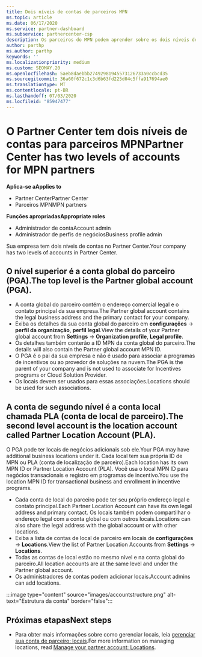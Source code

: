 ```yaml
---
title: Dois níveis de contas de parceiros MPN
ms.topic: article
ms.date: 06/17/2020
ms.service: partner-dashboard
ms.subservice: partnercenter-csp
description: Os parceiros do MPN podem aprender sobre os dois níveis de contas no Partner Center, a conta global do parceiro (PGA) e a conta de localização do parceiro (PLA).
author: parthp
ms.author: parthp
keywords: ''
ms.localizationpriority: medium
ms.custom: SEOMAY.20
ms.openlocfilehash: 5aeb8daebbb27492981945573126733a0ccbcd35
ms.sourcegitcommit: 36a60f672c1c3d6b63fd225d04c5ffa917694ae0
ms.translationtype: MT
ms.contentlocale: pt-BR
ms.lasthandoff: 07/03/2020
ms.locfileid: "85947477"
---
```

# <a name="partner-center-has-two-levels-of-accounts-for-mpn-partners"></a><span data-ttu-id="b0a99-103">O Partner Center tem dois níveis de contas para parceiros MPN</span><span class="sxs-lookup"><span data-stu-id="b0a99-103">Partner Center has two levels of accounts for MPN partners</span></span>

<span data-ttu-id="b0a99-104">**Aplica-se a**</span><span class="sxs-lookup"><span data-stu-id="b0a99-104">**Applies to**</span></span>

- <span data-ttu-id="b0a99-105">Partner Center</span><span class="sxs-lookup"><span data-stu-id="b0a99-105">Partner Center</span></span>
- <span data-ttu-id="b0a99-106">Parceiros MPN</span><span class="sxs-lookup"><span data-stu-id="b0a99-106">MPN partners</span></span>

<span data-ttu-id="b0a99-107">**Funções apropriadas**</span><span class="sxs-lookup"><span data-stu-id="b0a99-107">**Appropriate roles**</span></span>

- <span data-ttu-id="b0a99-108">Administrador de conta</span><span class="sxs-lookup"><span data-stu-id="b0a99-108">Account admin</span></span>
- <span data-ttu-id="b0a99-109">Administrador de perfis de negócios</span><span class="sxs-lookup"><span data-stu-id="b0a99-109">Business profile admin</span></span>


<span data-ttu-id="b0a99-110">Sua empresa tem dois níveis de contas no Partner Center.</span><span class="sxs-lookup"><span data-stu-id="b0a99-110">Your company has two levels of accounts in Partner Center.</span></span>

## <a name="the-top-level-is-the-partner-global-account-pga"></a><span data-ttu-id="b0a99-111">O nível superior é a conta global do parceiro (PGA).</span><span class="sxs-lookup"><span data-stu-id="b0a99-111">The top level is the Partner global account (PGA).</span></span>

- <span data-ttu-id="b0a99-112">A conta global do parceiro contém o endereço comercial legal e o contato principal da sua empresa.</span><span class="sxs-lookup"><span data-stu-id="b0a99-112">The Partner global account contains the legal business address and the primary contact for your company.</span></span> 
- <span data-ttu-id="b0a99-113">Exiba os detalhes da sua conta global do parceiro em **configurações**  ->  **perfil da organização**, **perfil legal**.</span><span class="sxs-lookup"><span data-stu-id="b0a99-113">View the details of your Partner global account from **Settings** -> **Organization profile**, **Legal profile**.</span></span>
- <span data-ttu-id="b0a99-114">Os detalhes também conterão a ID MPN da conta global do parceiro.</span><span class="sxs-lookup"><span data-stu-id="b0a99-114">The details will also contain the Partner global account MPN ID.</span></span> 
- <span data-ttu-id="b0a99-115">O PGA é o pai da sua empresa e não é usado para associar a programas de incentivos ou ao provedor de soluções na nuvem.</span><span class="sxs-lookup"><span data-stu-id="b0a99-115">The PGA is the parent of your company and is not used to associate for Incentives programs or Cloud Solution Provider.</span></span> 
- <span data-ttu-id="b0a99-116">Os locais devem ser usados para essas associações.</span><span class="sxs-lookup"><span data-stu-id="b0a99-116">Locations should be used for such associations.</span></span>

## <a name="the-second-level-account-is-the-location-account-called-partner-location-account-pla"></a><span data-ttu-id="b0a99-117">A conta de segundo nível é a conta local chamada PLA (conta de local de parceiro).</span><span class="sxs-lookup"><span data-stu-id="b0a99-117">The second level account is the location account called Partner Location Account (PLA).</span></span>

<span data-ttu-id="b0a99-118">O PGA pode ter locais de negócios adicionais sob ele.</span><span class="sxs-lookup"><span data-stu-id="b0a99-118">Your PGA may have additional business locations under it.</span></span> <span data-ttu-id="b0a99-119">Cada local tem sua própria ID de MPN ou PLA (conta de localização de parceiro).</span><span class="sxs-lookup"><span data-stu-id="b0a99-119">Each location has its own MPN ID or Partner Location Account (PLA).</span></span> <span data-ttu-id="b0a99-120">Você usa o local MPN ID para negócios transacionais e registro em programas de incentivo.</span><span class="sxs-lookup"><span data-stu-id="b0a99-120">You use the location MPN ID for transactional business and enrollment in incentive programs.</span></span>

- <span data-ttu-id="b0a99-121">Cada conta de local do parceiro pode ter seu próprio endereço legal e contato principal.</span><span class="sxs-lookup"><span data-stu-id="b0a99-121">Each Partner Location Account can have its own legal address and primary contact.</span></span> <span data-ttu-id="b0a99-122">Os locais também podem compartilhar o endereço legal com a conta global ou com outros locais.</span><span class="sxs-lookup"><span data-stu-id="b0a99-122">Locations can also share the legal address with the global account or with other locations.</span></span>
- <span data-ttu-id="b0a99-123">Exiba a lista de contas de local de parceiro em locais de **configurações**  ->  **Locations**.</span><span class="sxs-lookup"><span data-stu-id="b0a99-123">View the list of Partner Location Accounts from **Settings** -> **Locations**.</span></span>
- <span data-ttu-id="b0a99-124">Todas as contas de local estão no mesmo nível e na conta global do parceiro.</span><span class="sxs-lookup"><span data-stu-id="b0a99-124">All location accounts are at the same level and under the Partner global account.</span></span>
- <span data-ttu-id="b0a99-125">Os administradores de contas podem adicionar locais.</span><span class="sxs-lookup"><span data-stu-id="b0a99-125">Account admins can add locations.</span></span>

:::image type="content" source="images/accountstructure.png" alt-text="Estrutura da conta" border="false":::

## <a name="next-steps"></a><span data-ttu-id="b0a99-127">Próximas etapas</span><span class="sxs-lookup"><span data-stu-id="b0a99-127">Next steps</span></span>

- <span data-ttu-id="b0a99-128">Para obter mais informações sobre como gerenciar locais, leia [gerenciar sua conta de parceiro: locais](manage-locations.md).</span><span class="sxs-lookup"><span data-stu-id="b0a99-128">For more information on managing locations, read [Manage your partner account: Locations](manage-locations.md).</span></span>
